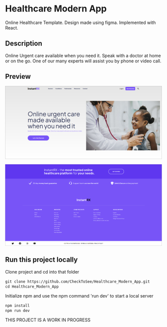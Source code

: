 # Healthcare Modern App
Online Healthcare Template.
Design made using figma. Implemented with React.

## Description
Online Urgent care available when you need it. Speak with a doctor at home or on the go. One of our many experts will assist you by phone or video call.

## Preview
![alt text](https://raw.githubusercontent.com/CheckToSee/Healthcare_Modern_App/main/public/preview.png)

![alt text](https://raw.githubusercontent.com/CheckToSee/Healthcare_Modern_App/main/public/footer.png)

## Run this project locally 
Clone project and cd into that folder
```
git clone https://github.com/CheckToSee/Healthcare_Modern_App.git
cd Healthcare_Modern_App
```

Initialize npm and use the npm command 'run dev' to start a local server

```
npm install
npm run dev 
```

THIS PROJECT IS A WORK IN PROGRESS
